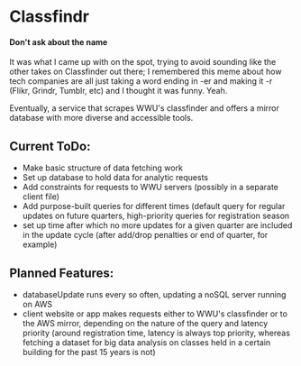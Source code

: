 # Classfindr

#### Don't ask about the name

It was what I came up with on the spot, trying to avoid sounding like the other takes on Classfinder out there; I remembered this meme about how tech companies are all just taking a word ending in -er and making it -r (Flikr, Grindr, Tumblr, etc) and I thought it was funny. Yeah.

Eventually, a service that scrapes WWU's classfinder and offers a mirror database with more diverse and accessible tools.

## Current ToDo:
- Make basic structure of data fetching work
- Set up database to hold data for analytic requests
- Add constraints for requests to WWU servers (possibly in a separate client file)
- Add purpose-built queries for different times (default query for regular updates on future quarters, high-priority queries for registration season
- set up time after which no more updates for a given quarter are included in the update cycle (after add/drop penalties or end of quarter, for example)

## Planned Features:
- databaseUpdate runs every so often, updating a noSQL server running on AWS
- client website or app makes requests either to WWU's classfinder or to the AWS mirror, depending on the nature of the query and latency priority (around registration time, latency is always top priority, whereas fetching a dataset for big data analysis on classes held in a certain building for the past 15 years is not)
